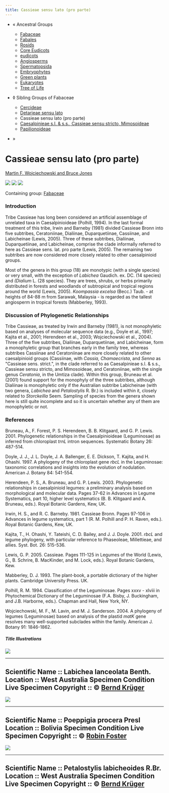 ```yaml
---
title: Cassieae sensu lato (pro parte)
---
```


-   « Ancestral Groups 
    -   [Fabaceae](Fabaceae.md)
    -   [Fabales](Fabales.md)
    -   [Rosids](Rosids.md)
    -   [Core Eudicots](Core_Eudicots)
    -   [eudicots](Eukaryotes/Green_plants/Embryophytes/Spermatopsida/Angiosperms/eudicots.md)
    -   [Angiosperms](Angiosperms.md)
    -   [Spermatopsida](Spermatopsida.md)
    -   [Embryophytes](Embryophytes.md)
    -   [Green plants](Green_plants)
    -   [Eukaryotes](Eukaryotes)
    -   [Tree of Life](../../../../../../../../../../Tree_of_Life.md)

-   ◊ Sibling Groups of  Fabaceae
    -   [Cercideae](Cercideae.md)
    -   [Detarieae sensu lato](Detarieae.md)
    -   Cassieae sensu lato (pro parte)
    -   [Caesalpinieae s.l. & s.s., Cassieae sensu stricto,         Mimosoideae](Caesalpinieae_s.l._%26_s.s.%2C_Cassieae_sensu_stricto%2C_Mimosoideae)
    -   [Papilionoideae](Papilionoideae.md)

-   »

# Cassieae sensu lato (pro parte) 

[Martin F. Wojciechowski and Bruce Jones](#AboutThisPage)

![ ](Labichealanceolata_002.jpg)
![](FABA-poep-pr-bol-25329_002.jpg)
![](Petalostylislabicheoides_002.jpg)

Containing group: [Fabaceae](Fabaceae.md)

### Introduction

Tribe Cassieae has long been considered an artificial assemblage of
unrelated taxa in Caesalpinioideae (Polhill, 1994). In the last formal
treatment of this tribe, Irwin and Barneby (1981) divided Cassieae Bronn
into five subtribes, Ceratoniinae, Dialiinae, Duparquetiinae, Cassiinae,
and Labicheinae (Lewis, 2005). Three of these subtribes, Dialiinae,
Duparquetiinae, and Labicheinae, comprise the clade informally referred
to here as Cassieae sens. lat. pro parte (Lewis, 2005). The remaining
two subtribes are now considered more closely related to other
caesalpinioid groups.

Most of the genera in this group (18) are monotypic (with a single
species) or very small, with the exception of *Labichea* Gaudich. ex.
DC. (14 species) and *(Dialium* L. (28 species). They are trees, shrubs,
or herbs primarily distributed in forests and woodlands of subtropical
and tropical regions around the world (Lewis, 2005). *Koompassia
excelsa* (Becc.) Taub. - at heights of 84-88 m from Sarawak, Malaysia -
is regarded as the tallest angiosperm in tropical forests (Mabberley,
1993).

### Discussion of Phylogenetic Relationships

Tribe Cassieae, as treated by Irwin and Barneby (1981), is not
monophyletic based on analyses of molecular sequence data (e.g., Doyle
et al., 1997; Kajita et al., 2001; Herendeen et al., 2003; Wojciechowski
et al., 2004). Three of the five subtribes, Dialiinae, Duparquetiinae,
and Labicheinae, form a monophyletic group that branches early in the
family tree, whereas subtribes Cassiinae and Ceratoniinae are more
closely related to other caesalpinioid groups (Cassiinae, with *Cassia,
Chamaecrista*, and *Senna* as "Cassieae sens. strict.", in the clade
referred to as Caesalpinieae s.l. & s.s., Cassieae sensu stricto, and
Mimosoideae, and Ceratoniinae, with the single genus *Ceratonia*, in the
Umtiza clade). Within this group, Bruneau et al. (2001) found support
for the monophyly of the three subtribes, although Dialiinae is
monophyletic only if the Australian subtribe Labicheinae (with two
genera, *Labichea* and *Petalostylis* R. Br.) is included within it,
closely related to *Storckeilla* Seem. Sampling of species from the
genera shown here is still quite incomplete and so it is uncertain
whether any of them are monophyletic or not.

### References

Bruneau, A., F. Forest, P. S. Herendeen, B. B. Klitgaard, and G. P.
Lewis. 2001. Phylogenetic relationships in the Caesalpinioideae
(Leguminosae) as inferred from chloroplast *trnL* intron sequences.
Systematic Botany 26: 487-514.

Doyle, J. J., J. L. Doyle, J. A. Ballenger, E. E. Dickson, T. Kajita,
and H. Ohashi. 1997. A phylogeny of the chloroplast gene *rbcL* in the
Leguminosae: taxonomic correlations and insights into the evolution of
nodulation. American J. Botany 84: 541-554.

Herendeen, P. S., A. Bruneau, and G. P. Lewis. 2003. Phylogenetic
relationships in caesalpinioid legumes: a preliminary analysis based on
morphological and molecular data. Pages 37-62 in Advances in Legume
Systematics, part 10, higher level systematics (B. B. Klitgaard and A.
Bruneau, eds.). Royal Botanic Gardens, Kew, UK.

Irwin, H. S., and R. C. Barneby. 1981. Cassieae Bronn. Pages 97-106 in
Advances in legume systematics, part 1 (R. M. Polhill and P. H. Raven,
eds.). Royal Botanic Gardens, Kew, UK.

Kajita, T., H. Ohashi, Y. Tateishi, C. D. Bailey, and J. J. Doyle. 2001.
*rbcL* and legume phylogeny, with particular reference to Phaseoleae,
Millettieae, and allies. Syst. Bot. 26: 515-536.

Lewis, G. P. 2005. Cassieae. Pages 111-125 in Legumes of the World
(Lewis, G., B. Schrire, B. MacKinder, and M. Lock, eds.). Royal Botanic
Gardens, Kew.

Mabberley, D. J. 1993. The plant-book, a portable dictionary of the
higher plants. Cambridge University Press. UK.

Polhill, R. M. 1994. Classification of the Leguminosae. Pages xxxv -
xlviii in Phytochemical Dictionary of the Leguminosae (F.A. Bisby, J.
Buckingham, and J.B. Harborne, eds.). Chapman and Hall, New York, NY.

Wojciechowski, M. F., M. Lavin, and M. J. Sanderson. 2004. A phylogeny
of legumes (Leguminosae) based on analysis of the plastid *matK* gene
resolves many well-supported subclades within the family. American J.
Botany 91: 1846-1862.

##### Title Illustrations

![](Labichealanceolata.jpg)

  -----------------
  Scientific Name ::     Labichea lanceolata Benth.
  Location ::           West Australia
  Specimen Condition   Live Specimen
  Copyright ::            © [Bernd Krüger](http://www.bkaussi.de/)
  -----------------
![](FABA-poep-pr-bol-25329.jpg)

  -----------------------
  Scientific Name ::     Poeppigia procera Presl
  Location ::           Bolivia
  Specimen Condition   Live Specimen
  Copyright ::            © [Robin Foster](http://fm2.fieldmuseum.org/plantguides/)
  -----------------------
![](Petalostylislabicheoides.jpg)

  -----------------
  Scientific Name ::     Petalostylis labicheoides R.Br.
  Location ::           West Australia
  Specimen Condition   Live Specimen
  Copyright ::            © [Bernd Krüger](http://www.bkaussi.de/)
  -----------------
